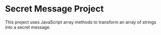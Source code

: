 # Secret Message Project

This project uses JavaScript array methods to transform an array of strings into a secret message.

